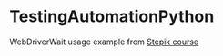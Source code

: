 # TestingAutomationPython
WebDriverWait usage example from [Stepik course](https://stepik.org/course/575) 
